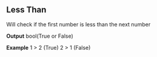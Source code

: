 ## Less Than

Will check if the first number is less than the next number
<br>

**Output**
bool(True or False)
<br>

**Example**
1 > 2 (True) 
2 > 1 (False)